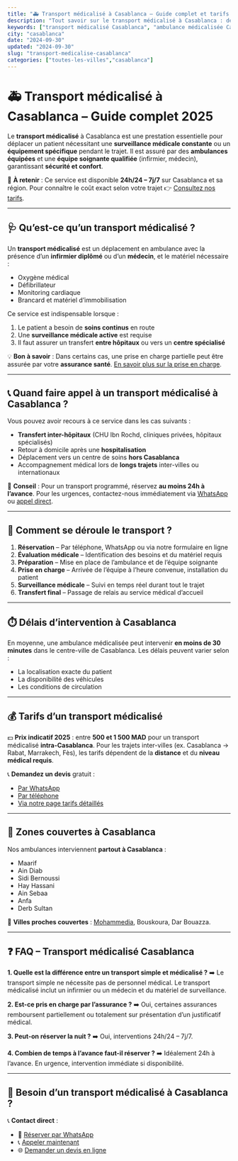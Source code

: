 ```yaml
---
title: "🚑 Transport médicalisé à Casablanca – Guide complet et tarifs 2025"
description: "Tout savoir sur le transport médicalisé à Casablanca : définition, déroulement, tarifs, zones couvertes, et réservation. Service 24/7."
keywords: ["transport médicalisé Casablanca", "ambulance médicalisée Casablanca", "tarif ambulance Casablanca", "urgence ambulance Casablanca"]
city: "casablanca"
date: "2024-09-30"
updated: "2024-09-30"
slug: "transport-medicalise-casablanca"
categories: ["toutes-les-villes","casablanca"]
---
```


# 🚑 Transport médicalisé à Casablanca – Guide complet 2025

Le **transport médicalisé** à Casablanca est une prestation essentielle pour déplacer un patient nécessitant une **surveillance médicale constante** ou un **équipement spécifique** pendant le trajet.
Il est assuré par des **ambulances équipées** et une **équipe soignante qualifiée** (infirmier, médecin), garantissant **sécurité et confort**.

📌 **À retenir** : Ce service est disponible **24h/24 – 7j/7** sur Casablanca et sa région. Pour connaître le coût exact selon votre trajet 👉 [Consultez nos tarifs](/blog/tarifs-ambulance-casablanca-prix-conseils).

---

## 🩺 Qu’est-ce qu’un transport médicalisé ?

Un **transport médicalisé** est un déplacement en ambulance avec la présence d’un **infirmier diplômé** ou d’un **médecin**, et le matériel nécessaire :
- Oxygène médical
- Défibrillateur
- Monitoring cardiaque
- Brancard et matériel d’immobilisation

Ce service est indispensable lorsque :
1. Le patient a besoin de **soins continus** en route
2. Une **surveillance médicale active** est requise
3. Il faut assurer un transfert **entre hôpitaux** ou vers un **centre spécialisé**

💡 **Bon à savoir** : Dans certains cas, une prise en charge partielle peut être assurée par votre **assurance santé**. [En savoir plus sur la prise en charge](/blog/tarifs-ambulance-casablanca-prix-conseils).

---

## 📞 Quand faire appel à un transport médicalisé à Casablanca ?

Vous pouvez avoir recours à ce service dans les cas suivants :
- **Transfert inter-hôpitaux** (CHU Ibn Rochd, cliniques privées, hôpitaux spécialisés)
- Retour à domicile après une **hospitalisation**
- Déplacement vers un centre de soins **hors Casablanca**
- Accompagnement médical lors de **longs trajets** inter-villes ou internationaux

💬 **Conseil** : Pour un transport programmé, réservez **au moins 24h à l’avance**. Pour les urgences, contactez-nous immédiatement via [WhatsApp](https://wa.me/212777722311) ou [appel direct](tel:+212777722311).

---

## 🔄 Comment se déroule le transport ?

1. **Réservation** – Par téléphone, WhatsApp ou via notre formulaire en ligne
2. **Évaluation médicale** – Identification des besoins et du matériel requis
3. **Préparation** – Mise en place de l’ambulance et de l’équipe soignante
4. **Prise en charge** – Arrivée de l’équipe à l’heure convenue, installation du patient
5. **Surveillance médicale** – Suivi en temps réel durant tout le trajet
6. **Transfert final** – Passage de relais au service médical d’accueil

---

## ⏱️ Délais d’intervention à Casablanca

En moyenne, une ambulance médicalisée peut intervenir **en moins de 30 minutes** dans le centre-ville de Casablanca. Les délais peuvent varier selon :
- La localisation exacte du patient
- La disponibilité des véhicules
- Les conditions de circulation

---

## 💰 Tarifs d’un transport médicalisé

💵 **Prix indicatif 2025** : entre **500 et 1 500 MAD** pour un transport médicalisé **intra-Casablanca**.
Pour les trajets inter-villes (ex. Casablanca → Rabat, Marrakech, Fès), les tarifs dépendent de la **distance** et du **niveau médical requis**.

📞 **Demandez un devis** gratuit :
- [Par WhatsApp](https://wa.me/212777722311)
- [Par téléphone](tel:+212777722311)
- [Via notre page tarifs détaillés](/blog/tarifs-ambulance-casablanca-prix-conseils)

---

## 📍 Zones couvertes à Casablanca

Nos ambulances interviennent **partout à Casablanca** :
- Maarif
- Ain Diab
- Sidi Bernoussi
- Hay Hassani
- Ain Sebaa
- Anfa
- Derb Sultan

🚗 **Villes proches couvertes** : [Mohammedia](/ambulance-mohammedia), Bouskoura, Dar Bouazza.

---

## ❓ FAQ – Transport médicalisé Casablanca

**1. Quelle est la différence entre un transport simple et médicalisé ?**
➡️ Le transport simple ne nécessite pas de personnel médical. Le transport médicalisé inclut un infirmier ou un médecin et du matériel de surveillance.

**2. Est-ce pris en charge par l’assurance ?**
➡️ Oui, certaines assurances remboursent partiellement ou totalement sur présentation d’un justificatif médical.

**3. Peut-on réserver la nuit ?**
➡️ Oui, interventions 24h/24 – 7j/7.

**4. Combien de temps à l’avance faut-il réserver ?**
➡️ Idéalement 24h à l’avance. En urgence, intervention immédiate si disponibilité.

---

## 📲 Besoin d’un transport médicalisé à Casablanca ?

📞 **Contact direct** :
- 💬 [Réserver par WhatsApp](https://wa.me/212777722311)
- 📞 [Appeler maintenant](tel:+212777722311)
- 🌐 [Demander un devis en ligne](/contact)
